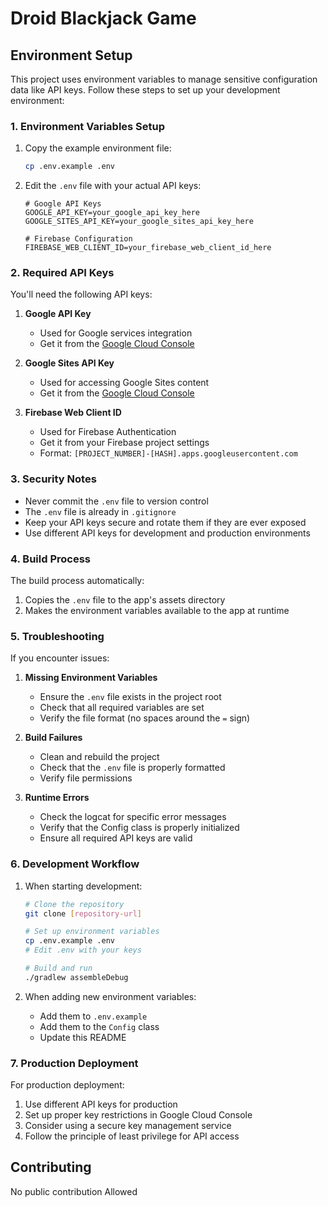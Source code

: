# Droid Blackjack Game

## Environment Setup

This project uses environment variables to manage sensitive configuration data like API keys. Follow these steps to set up your development environment:

### 1. Environment Variables Setup

1. Copy the example environment file:
   ```bash
   cp .env.example .env
   ```

2. Edit the `.env` file with your actual API keys:
   ```
   # Google API Keys
   GOOGLE_API_KEY=your_google_api_key_here
   GOOGLE_SITES_API_KEY=your_google_sites_api_key_here

   # Firebase Configuration
   FIREBASE_WEB_CLIENT_ID=your_firebase_web_client_id_here
   ```

### 2. Required API Keys

You'll need the following API keys:

1. **Google API Key**
   - Used for Google services integration
   - Get it from the [Google Cloud Console](https://console.cloud.google.com)

2. **Google Sites API Key**
   - Used for accessing Google Sites content
   - Get it from the [Google Cloud Console](https://console.cloud.google.com)

3. **Firebase Web Client ID**
   - Used for Firebase Authentication
   - Get it from your Firebase project settings
   - Format: `[PROJECT_NUMBER]-[HASH].apps.googleusercontent.com`

### 3. Security Notes

- Never commit the `.env` file to version control
- The `.env` file is already in `.gitignore`
- Keep your API keys secure and rotate them if they are ever exposed
- Use different API keys for development and production environments

### 4. Build Process

The build process automatically:
1. Copies the `.env` file to the app's assets directory
2. Makes the environment variables available to the app at runtime

### 5. Troubleshooting

If you encounter issues:

1. **Missing Environment Variables**
   - Ensure the `.env` file exists in the project root
   - Check that all required variables are set
   - Verify the file format (no spaces around the `=` sign)

2. **Build Failures**
   - Clean and rebuild the project
   - Check that the `.env` file is properly formatted
   - Verify file permissions

3. **Runtime Errors**
   - Check the logcat for specific error messages
   - Verify that the Config class is properly initialized
   - Ensure all required API keys are valid

### 6. Development Workflow

1. When starting development:
   ```bash
   # Clone the repository
   git clone [repository-url]
   
   # Set up environment variables
   cp .env.example .env
   # Edit .env with your keys
   
   # Build and run
   ./gradlew assembleDebug
   ```

2. When adding new environment variables:
   - Add them to `.env.example`
   - Add them to the `Config` class
   - Update this README

### 7. Production Deployment

For production deployment:
1. Use different API keys for production
2. Set up proper key restrictions in Google Cloud Console
3. Consider using a secure key management service
4. Follow the principle of least privilege for API access

## Contributing

No public contribution Allowed


